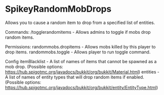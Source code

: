# SpikeyRandomMobDrops
Allows you to cause a random item to drop from a specified list of entities.

Commands:
/togglerandomitems - Allows admins to toggle if mobs drop random items.

Permissions:
randommobs.dropitems - Allows mobs killed by this player to drop items.
randommobs.toggle - Allows player to run toggle command.

Config
itemBlacklist - A list of names of items that cannot be spawned as a mob drop. (Possible options: https://hub.spigotmc.org/javadocs/bukkit/org/bukkit/Material.html)
entities - A list of names of entity types that will drop random items if enabled. (Possible options: https://hub.spigotmc.org/javadocs/bukkit/org/bukkit/entity/EntityType.html)
